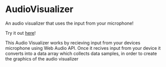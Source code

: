 # AudioVisualizer
An audio visualizer that uses the input from your microphone!
[](file:///C:/Users/vyves/Downloads/Jan-10.gif)

Try it out [here](https://codepen.io/HallowsYves/pen/eYjGpPg)!

This Audio Visualizer works by recieving input from your devices microphone using Web Audio API.
Once it recives input from your device it converts into a data array which collects data samples, in order to create the graphics of the audio visualizer
